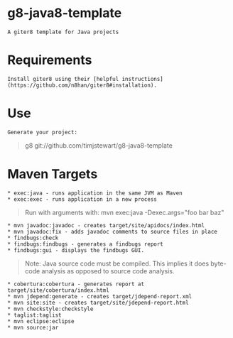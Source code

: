 # g8-java8-template

    A giter8 template for Java projects

# Requirements

    Install giter8 using their [helpful instructions](https://github.com/n8han/giter8#installation).

# Use

    Generate your project:

> g8 git://github.com/timjstewart/g8-java8-template

# Maven Targets

    * exec:java - runs application in the same JVM as Maven
    * exec:exec - runs application in a new process

> Run with arguments with: mvn exec:java -Dexec.args="foo bar baz"

    * mvn javadoc:javadoc - creates target/site/apidocs/index.html
    * mvn javadoc:fix - adds javadoc comments to source files in place
    * findbugs:check
    * findbugs:findbugs - generates a findbugs report
    * findbugs:gui - displays the findbugs GUI.
  
>  Note: Java source code must be compiled.  This implies it does
>      byte-code analysis as opposed to source code analysis.

    * cobertura:cobertura - generates report at target/site/cobertura/index.html
    * mvn jdepend:generate - creates target/jdepend-report.xml
    * mvn site:site - creates target/site/jdepend-report.html
    * mvn checkstyle:checkstyle
    * taglist:taglist
    * mvn eclipse:eclipse
    * mvn source:jar

